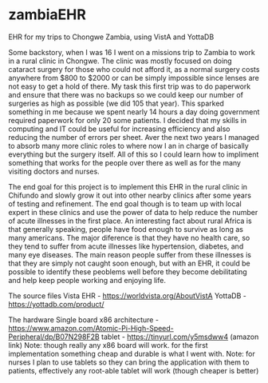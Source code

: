 # zambiaEHR
EHR for my trips to Chongwe Zambia, using VistA and YottaDB

  Some backstory, when I was 16 I went on a missions trip to Zambia to work in a rural clinic in Chongwe. The clinic was mostly focused on doing cataract surgery for
those who could not afford it, as a normal surgery costs anywhere from $800 to $2000 or can be simply impossible since lenses are not easy to get a hold of there.
My task this first trip was to do paperwork and ensure that there was no backups so we could keep our number of surgeries as high as possible (we did 105 that year).
This sparked something in me because we spent nearly 14 hours a day doing government required paperwork for only 20 some patients. I decided that my skills in computing
and IT could be useful for increasing efficiency and also reducing the number of errors per sheet. Aver the next two years I managed to absorb many more clinic roles to 
where now I an in charge of basically everything but the surgery itself. All of this so I could learn how to impliment something that works for the people over there as
well as for the many visiting doctors and nurses.

  The end goal for this project is to implement this EHR in the rural clinic in Chifundo and slowly grow it out into other nearby clinics after some years of testing
and refinement. The end goal though is to team up with local expert in these clinics and use the power of data to help reduce the number of acute illnesses in the first place.
An interesting fact about rural Africa is that generally speaking, people have food enough to survive as long as many americans. The major diference is that they have no
health care, so they tend to suffer from acute illnesses like hypertension, diabetes, and many eye diseases. The main reason people suffer from these illnesses is that
they are simply not caught soon enough, but with an EHR, it could be possible to identify these peoblems well before they become debilitating and help keep people
working and enjoying life.


The source files
Vista EHR - https://worldvista.org/AboutVistA
YottaDB - https://yottadb.com/product/

The hardware
Single board x86 architecture - https://www.amazon.com/Atomic-Pi-High-Speed-Peripheral/dp/B07N298F2B
tablet - https://tinyurl.com/y5msdww4 (amazon link)
Note: though really any x86 board will work. for the first implementation something cheap and durable is what I went with.
Note: for nurses I plan to use tablets so they can bring the application with them to patients, effectively any root-able tablet will work (though cheaper is better)
